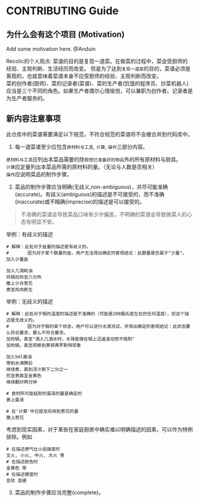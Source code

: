# CONTRIBUTING Guide

## 为什么会有这个项目 (Motivation)

Add some motivation here. @Anduin

Recolic的个人观点: 菜谱的目的是复现一道菜。在做菜的过程中，菜会受厨师的经验、主观判断、生活经历而改变。
但是为了达到`复现一道菜`的目的，菜谱必须是客观的，也就意味着菜谱本身不应受厨师的经验、主观判断而改变。  
菜的创作者(厨师)、菜的记录者(菜谱)、菜的生产者(饥饿的程序员、炒菜机器人)应当是三个不同的角色。如果生产者偶尔心情愉悦，可以兼职为创作者。记录者是为生产者服务的。

## 新内容注意事项

此仓库中的菜谱需要满足以下规范，不符合规范的菜谱将不会被合并到代码库中。

1. 每一道菜谱至少应包含`原材料与工具`, `计算`, `操作`三部分内容。

`原材料与工具`应列出本菜品需要的除`假想已准备好的物品`外的所有原材料与厨具。  
`计算`应定量列出本菜品所需的原材料的量。（无论与人数是否相关）   
`操作`应说明菜品的制作步骤。

2. 菜品的制作步骤应当明确(无歧义,non-ambiguous)，并尽可能准确(accurate)。有歧义(ambiguous)的描述是不可接受的，而不准确(inaccurate)或不精确(imprecise)的描述是可以接受的。

> 不准确的菜谱会导致菜品口味有少许偏差，不明确的菜谱会导致做菜人的心态有明显不安。

举例：有歧义的描述

```
# 解释：此处对于盐量的描述是有歧义的。
#       因为对于某个数量的盐，用户无法得出确定的客观结论：此数量是否属于"少量"。
加入少量盐

加入几滴耗油
将锅加热至八分热
撒上少许葱花
煮至鸡肉断生
```

举例：无歧义的描述

```
# 解释：此处对于锅的温度的描述是不准确的（可能是200摄氏度左右的任何温度），但这个描述是无歧义的。
#       因为对于锅的某个状态，用户可以进行水滴测试，并得出确定的客观结论：此状态要么符合要求，要么不符合要求。
加热锅，直至"滴入几滴水时，水珠能够在锅上迅速滚动而不吸附"
加热锅，直至观察到莱顿弗罗斯特现象

加入5ml酱油
等到水沸腾后
继续煮，直到汤汁剩下二分之一
煎至表面呈金黄色
继续翻炒两分钟

# 食材所可能粘附的蛋液的量是确定的
裹上蛋液

# 在'计算'中已提及将用到葱花的量
撒上葱花
```

考虑到现实因素，对于某些在家庭厨房中确实难以明确描述的因素，可以作为特例排除。例如

```
# 在描述燃气灶火焰强度时
文火, 小火, 中火, 大火 等
# 在描述颜色时
金黄色 等
# 在描述硬度时
变软 变硬
```

3. 菜品的制作步骤应当完整(complete)。

